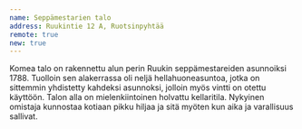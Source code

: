 ```yaml
---
name: Seppämestarien talo
address: Ruukintie 12 A, Ruotsinpyhtää
remote: true
new: true
---
```

Komea talo on rakennettu alun perin Ruukin seppämestareiden asunnoiksi 1788. Tuolloin sen alakerrassa oli neljä 
hellahuoneasuntoa, jotka on sittemmin yhdistetty kahdeksi asunnoksi, jolloin myös vintti on otettu käyttöön. 
Talon alla on mielenkiintoinen holvattu kellaritila. Nykyinen omistaja kunnostaa kotiaan pikku hiljaa ja sitä myöten 
kun aika ja varallisuus sallivat.